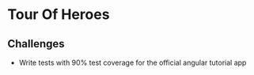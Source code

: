 # Tour Of Heroes

## Challenges
* Write tests with 90% test coverage for the official angular tutorial app
